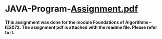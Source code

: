 # JAVA-Program-[Assignment.pdf](https://github.com/imanbanda/JAVA-Program-/files/10360845/Assignment.pdf)

**This assignment was done for the module Foundations of Algorithms – IE2072. The assignment pdf is attached with the readme file. Please refer to it.**
